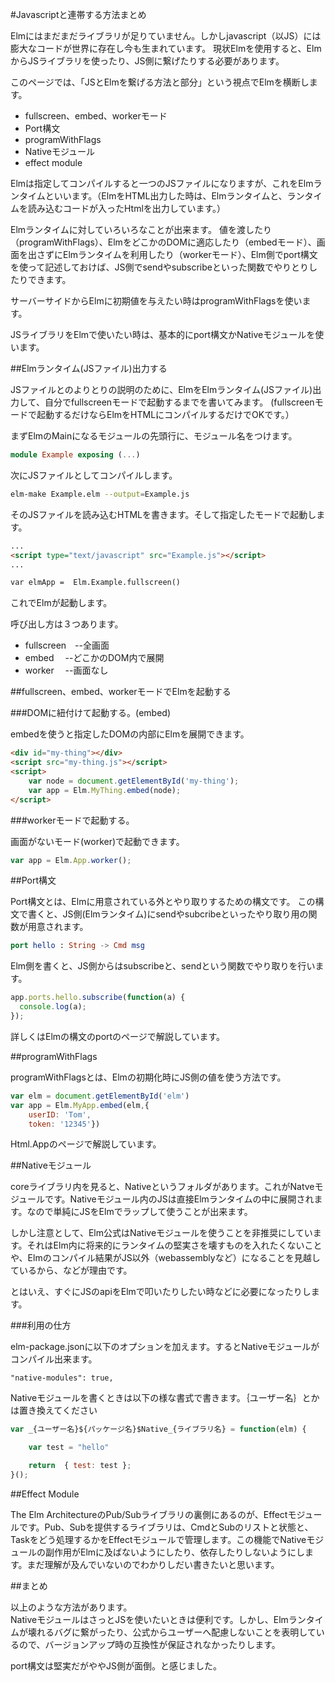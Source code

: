 #Javascriptと連帯する方法まとめ

Elmにはまだまだライブラリが足りていません。しかしjavascript（以JS）には膨大なコードが世界に存在し今も生まれています。
現状Elmを使用すると、ElmからJSライブラリを使ったり、JS側に繋げたりする必要があります。

このページでは、「JSとElmを繋げる方法と部分」という視点でElmを横断します。

* fullscreen、embed、workerモード
* Port構文
* programWithFlags
* Nativeモジュール
* effect module

Elmは指定してコンパイルすると一つのJSファイルになりますが、これをElmランタイムといいます。（ElmをHTML出力した時は、Elmランタイムと、ランタイムを読み込むコードが入ったHtmlを出力しています。）

Elmランタイムに対していろいろなことが出来ます。
値を渡したり（programWithFlags）、ElmをどこかのDOMに適応したり（embedモード）、画面を出さずにElmランタイムを利用したり（workerモード）、Elm側でport構文を使って記述しておけば、JS側でsendやsubscribeといった関数でやりとりしたりできます。

サーバーサイドからElmに初期値を与えたい時はprogramWithFlagsを使います。

JSライブラリをElmで使いたい時は、基本的にport構文かNativeモジュールを使います。

##Elmランタイム(JSファイル)出力する

JSファイルとのよりとりの説明のために、ElmをElmランタイム(JSファイル)出力して、自分でfullscreenモードで起動するまでを書いてみます。
(fullscreenモードで起動するだけならElmをHTMLにコンパイルするだけでOKです。）


まずElmのMainになるモジュールの先頭行に、モジュール名をつけます。

```elm
module Example exposing (...)
```

次にJSファイルとしてコンパイルします。

```bash
elm-make Example.elm --output=Example.js
```

そのJSファイルを読み込むHTMLを書きます。そして指定したモードで起動します。

```html
...
<script type="text/javascript" src="Example.js"></script>
...

var elmApp =  Elm.Example.fullscreen()

```

これでElmが起動します。

呼び出し方は３つあります。
* fullscreen　--全画面
* embed　     --どこかのDOM内で展開
* worker　    --画面なし

##fullscreen、embed、workerモードでElmを起動する

###DOMに紐付けて起動する。(embed)

embedを使うと指定したDOMの内部にElmを展開できます。

```html
<div id="my-thing"></div>
<script src="my-thing.js"></script>
<script>
    var node = document.getElementById('my-thing');
    var app = Elm.MyThing.embed(node);
</script>
```

###workerモードで起動する。

画面がないモード(worker)で起動できます。

```js
var app = Elm.App.worker();
```

##Port構文

Port構文とは、Elmに用意されている外とやり取りするための構文です。
この構文で書くと、JS側(Elmランタイム)にsendやsubcribeといったやり取り用の関数が用意されます。


```elm
port hello : String -> Cmd msg
```

Elm側を書くと、JS側からはsubscribeと、sendという関数でやり取りを行います。

```js
app.ports.hello.subscribe(function(a) {
  console.log(a);
});

```

詳しくはElmの構文のportのページで解説しています。

##programWithFlags

programWithFlagsとは、Elmの初期化時にJS側の値を使う方法です。

```js
var elm = document.getElementById('elm')
var app = Elm.MyApp.embed(elm,{
    userID: 'Tom',
    token: '12345'})
```

Html.Appのページで解説しています。

##Nativeモジュール

coreライブラリ内を見ると、Nativeというフォルダがあります。これがNatveモジュールです。Nativeモジュール内のJSは直接Elmランタイムの中に展開されます。なので単純にJSをElmでラップして使うことが出来ます。

しかし注意として、Elm公式はNativeモジュールを使うことを非推奨にしています。それはElm内に将来的にランタイムの堅実さを壊すものを入れたくないことや、Elmのコンパイル結果がJS以外（webassemblyなど）になることを見越しているから、などが理由です。

とはいえ、すぐにJSのapiをElmで叩いたりしたい時などに必要になったりします。

###利用の仕方

elm-package.jsonに以下のオプションを加えます。するとNativeモジュールがコンパイル出来ます。

```
"native-modules": true,
```

Nativeモジュールを書くときは以下の様な書式で書きます。｛ユーザー名｝とかは置き換えてください

```js
var _{ユーザー名}${パッケージ名}$Native_{ライブラリ名} = function(elm) {

    var test = "hello"

    return  { test: test };
}();
```

##Effect Module

The Elm ArchitectureのPub/Subライブラリの裏側にあるのが、Effectモジュールです。Pub、Subを提供するライブラリは、CmdとSubのリストと状態と、Taskをどう処理するかをEffectモジュールで管理します。この機能でNativeモジュールの副作用がElmに及ばないようにしたり、依存したりしないようにします。まだ理解が及んでいないのでわかりしだい書きたいと思います。

##まとめ

以上のような方法があります。  
NativeモジュールはさっとJSを使いたいときは便利です。しかし、Elmランタイムが壊れるバグに繋がったり、公式からユーザーへ配慮しないことを表明しているので、バージョンアップ時の互換性が保証されなかったりします。

port構文は堅実だがややJS側が面倒。と感じました。
